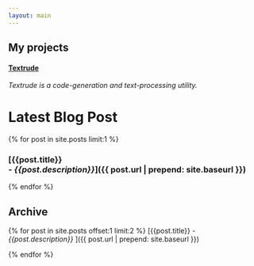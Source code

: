 ```yaml
---
layout: main
---
```


## My projects
#### [Textrude](https://github.com/NeilMacMullen/Textrude)
 *Textrude is a code-generation and text-processing utility.*

# Latest Blog Post
{% for post in site.posts limit:1 %}
###  [{{post.title}} <br/>- *{{post.description}}*]({{ post.url | prepend: site.baseurl }})
{% endfor %}



## Archive
{% for post in site.posts offset:1 limit:2 %}
  [{{post.title}} - *{{post.description}}* ]({{ post.url | prepend: site.baseurl }})

  
{% endfor %}




